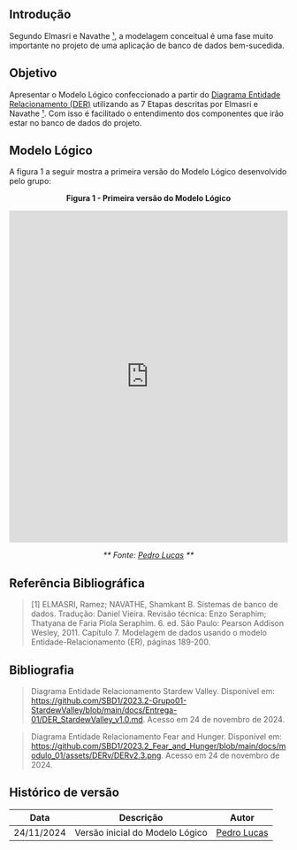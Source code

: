 ## Introdução
Segundo Elmasri e Navathe [¹](#referência-bibliográfica), a modelagem conceitual é uma fase muito importante no projeto de uma aplicação de banco de dados bem-sucedida.


## Objetivo
Apresentar o Modelo Lógico confeccionado a partir do [Diagrama Entidade Relacionamento (DER)](./der.md) utilizando as 7 Etapas descritas por Elmasri e Navathe [¹](#referência-bibliográfica). Com isso é facilitado o entendimento dos componentes que irão estar no banco de dados do projeto.

## Modelo Lógico
A figura 1 a seguir mostra a primeira versão do Modelo Lógico desenvolvido pelo grupo:

<center>

**Figura 1 - Primeira versão do Modelo Lógico**

<iframe 
    frameborder="0" 
    width="100%" 
    height="600px" 
    src="https://viewer.diagrams.net/?tags=%7B%7D&lightbox=1&highlight=0000ff&edit=_blank&layers=1&nav=1&title=Logico%20v1#Uhttps%3A%2F%2Fdrive.google.com%2Fuc%3Fid%3D1_y0J4IlJbDEXIOIX5pbb50Yk1BqCZTbp%26export%3Ddownload">
</iframe>

_** Fonte: [Pedro Lucas](https://github.com/lucasdray) **_

</center>

## Referência Bibliográfica

> [1] ELMASRI, Ramez; NAVATHE, Shamkant B. Sistemas de banco de dados. Tradução: Daniel Vieira. Revisão técnica: Enzo Seraphim; Thatyana de Faria Piola Seraphim. 6. ed. São Paulo: Pearson Addison Wesley, 2011. Capítulo 7. Modelagem de dados usando o modelo Entidade-Relacionamento (ER), páginas 189-200.

## Bibliografia

> Diagrama Entidade Relacionamento Stardew Valley. Disponível em: https://github.com/SBD1/2023.2-Grupo01-StardewValley/blob/main/docs/Entrega-01/DER_StardewValley_v1.0.md. Acesso em 24 de novembro de 2024.

> Diagrama Entidade Relacionamento Fear and Hunger. Disponível em: https://github.com/SBD1/2023.2_Fear_and_Hunger/blob/main/docs/modulo_01/assets/DERv/DERv2.3.png. Acesso em 24 de novembro de 2024.

## Histórico de versão

| Data       | Descrição                       | Autor                                       |
| ---------- | ------------------------------- | ------------------------------------------- |
| 24/11/2024 | Versão inicial do Modelo Lógico | [Pedro Lucas](https://github.com/lucasdray) |